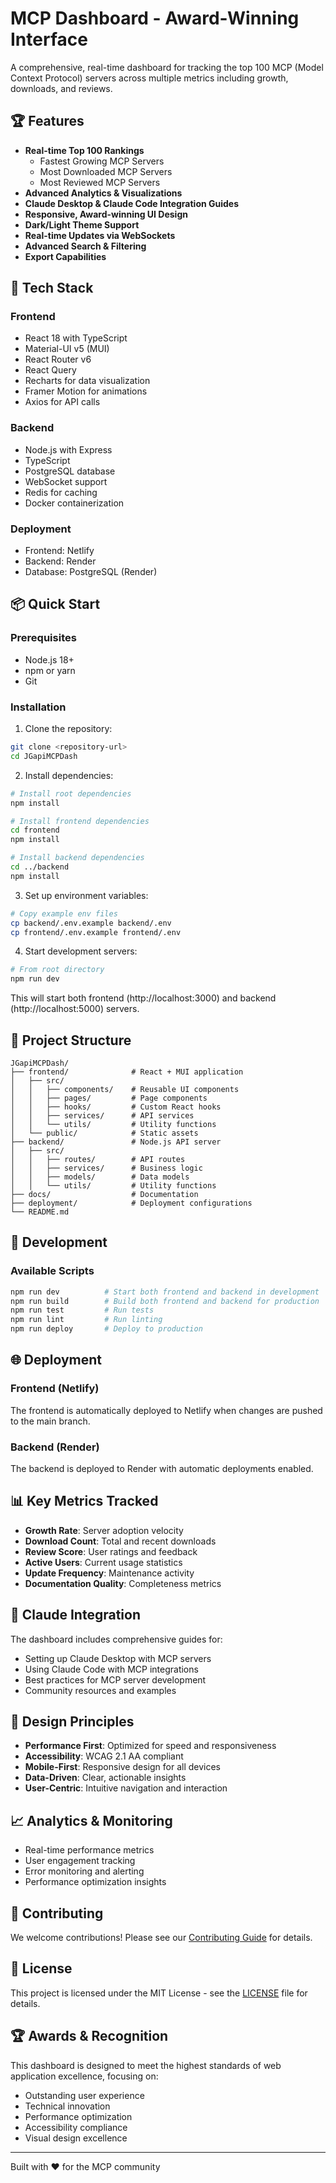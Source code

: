 # MCP Dashboard - Award-Winning Interface

A comprehensive, real-time dashboard for tracking the top 100 MCP (Model Context Protocol) servers across multiple metrics including growth, downloads, and reviews.

## 🏆 Features

- **Real-time Top 100 Rankings**
  - Fastest Growing MCP Servers
  - Most Downloaded MCP Servers  
  - Most Reviewed MCP Servers
- **Advanced Analytics & Visualizations**
- **Claude Desktop & Claude Code Integration Guides**
- **Responsive, Award-winning UI Design**
- **Dark/Light Theme Support**
- **Real-time Updates via WebSockets**
- **Advanced Search & Filtering**
- **Export Capabilities**

## 🚀 Tech Stack

### Frontend
- React 18 with TypeScript
- Material-UI v5 (MUI)
- React Router v6
- React Query
- Recharts for data visualization
- Framer Motion for animations
- Axios for API calls

### Backend
- Node.js with Express
- TypeScript
- PostgreSQL database
- WebSocket support
- Redis for caching
- Docker containerization

### Deployment
- Frontend: Netlify
- Backend: Render
- Database: PostgreSQL (Render)

## 📦 Quick Start

### Prerequisites
- Node.js 18+
- npm or yarn
- Git

### Installation

1. Clone the repository:
```bash
git clone <repository-url>
cd JGapiMCPDash
```

2. Install dependencies:
```bash
# Install root dependencies
npm install

# Install frontend dependencies
cd frontend
npm install

# Install backend dependencies
cd ../backend
npm install
```

3. Set up environment variables:
```bash
# Copy example env files
cp backend/.env.example backend/.env
cp frontend/.env.example frontend/.env
```

4. Start development servers:
```bash
# From root directory
npm run dev
```

This will start both frontend (http://localhost:3000) and backend (http://localhost:5000) servers.

## 📁 Project Structure

```
JGapiMCPDash/
├── frontend/              # React + MUI application
│   ├── src/
│   │   ├── components/    # Reusable UI components
│   │   ├── pages/         # Page components
│   │   ├── hooks/         # Custom React hooks
│   │   ├── services/      # API services
│   │   └── utils/         # Utility functions
│   └── public/            # Static assets
├── backend/               # Node.js API server
│   ├── src/
│   │   ├── routes/        # API routes
│   │   ├── services/      # Business logic
│   │   ├── models/        # Data models
│   │   └── utils/         # Utility functions
├── docs/                  # Documentation
├── deployment/            # Deployment configurations
└── README.md
```

## 🔧 Development

### Available Scripts

```bash
npm run dev          # Start both frontend and backend in development
npm run build        # Build both frontend and backend for production
npm run test         # Run tests
npm run lint         # Run linting
npm run deploy       # Deploy to production
```

## 🌐 Deployment

### Frontend (Netlify)
The frontend is automatically deployed to Netlify when changes are pushed to the main branch.

### Backend (Render)
The backend is deployed to Render with automatic deployments enabled.

## 📊 Key Metrics Tracked

- **Growth Rate**: Server adoption velocity
- **Download Count**: Total and recent downloads
- **Review Score**: User ratings and feedback
- **Active Users**: Current usage statistics
- **Update Frequency**: Maintenance activity
- **Documentation Quality**: Completeness metrics

## 🔗 Claude Integration

The dashboard includes comprehensive guides for:
- Setting up Claude Desktop with MCP servers
- Using Claude Code with MCP integrations
- Best practices for MCP server development
- Community resources and examples

## 🎨 Design Principles

- **Performance First**: Optimized for speed and responsiveness
- **Accessibility**: WCAG 2.1 AA compliant
- **Mobile-First**: Responsive design for all devices
- **Data-Driven**: Clear, actionable insights
- **User-Centric**: Intuitive navigation and interaction

## 📈 Analytics & Monitoring

- Real-time performance metrics
- User engagement tracking
- Error monitoring and alerting
- Performance optimization insights

## 🤝 Contributing

We welcome contributions! Please see our [Contributing Guide](docs/CONTRIBUTING.md) for details.

## 📄 License

This project is licensed under the MIT License - see the [LICENSE](LICENSE) file for details.

## 🏆 Awards & Recognition

This dashboard is designed to meet the highest standards of web application excellence, focusing on:
- Outstanding user experience
- Technical innovation
- Performance optimization
- Accessibility compliance
- Visual design excellence

---

Built with ❤️ for the MCP community
